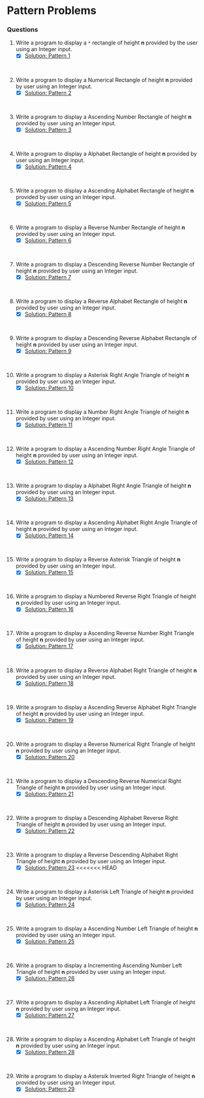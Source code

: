 # Pattern Problems

### Questions

01. Write a program to display a `*` rectangle of height **n** provided by the user using an Integer input.
    - [x] [Solution: Pattern 1](/techgig/pattern_1/asterisk_rectangle.java)
<br>

02. Write a program to display a Numerical Rectangle of height **n** provided by user using an Integer input.
    - [x] [Solution: Pattern 2](/techgig/pattern_2/rectangle.java)
<br>

03. Write a program to display a Ascending Number Rectangle of height **n** provided by user using an Integer input.
    - [x] [Solution: Pattern 3](/techgig/pattern_3/rectangle2.java)
<br>

04. Write a program to display a Alphabet Rectangle of height **n** provided by user using an Integer input.
    - [x] [Solution: Pattern 4](/techgig/pattern_4/alphabet_rectangle.java)
<br>

05. Write a program to display a Ascending Alphabet Rectangle of height **n** provided by user using an Integer input.
    - [x] [Solution: Pattern 5](/techgig/pattern_5/ascendingalpha.java)
<br>

06. Write a program to display a Reverse Number Rectangle of height **n** provided by user using an Integer input.
    - [x] [Solution: Pattern 6](/techgig/pattern_6/reverse_numerical.java)
<br>

07. Write a program to display a Descending Reverse Number Rectangle of height **n** provided by user using an Integer input.
    - [x] [Solution: Pattern 7](/techgig/pattern_7/desc_rev_num.java)
<br>

08. Write a program to display a Reverse Alphabet Rectangle of height **n** provided by user using an Integer input.
    - [x] [Solution: Pattern 8](/techgig/pattern_8/reverse_alpha.java)
<br>

09. Write a program to display a Descending Reverse Alphabet Rectangle of height **n** provided by user using an Integer input.
    - [x] [Solution: Pattern 9](/techgig/pattern_9/desc_rev_alpha.java)
<br>

10. Write a program to display a Asterisk Right Angle Triangle of height **n** provided by user using an Integer input.
    - [x] [Solution: Pattern 10](/techgig/pattern_10/star_right_angle.java)
<br>

11. Write a program to display a Number Right Angle Triangle of height **n** provided by user using an Integer input.
    - [x] [Solution: Pattern 11](/techgig/pattern_11/num_right_triangle.java)
<br>

12. Write a program to display a Ascending Number Right Angle Triangle of height **n** provided by user using an Integer input.
    - [x] [Solution: Pattern 12](/techgig/pattern_12/asc_num_right_triangle.java)
<br>

13. Write a program to display a Alphabet Right Angle Triangle of height **n** provided by user using an Integer input.
    - [x] [Solution: Pattern 13](/techgig/pattern_13/alpha_right_triangle.java)
<br>

14. Write a program to display a Ascending Alphabet Right Angle Triangle of height **n** provided by user using an Integer input.
    - [x] [Solution: Pattern 14](/techgig/pattern_14/asc_alpha_right_triangle.java)
<br>

15. Write a program to display a Reverse Asterisk Triangle of height **n** provided by user using an Integer input.
    - [x] [Solution: Pattern 15](/techgig/pattern_15/rev_ast_triangle.java)
<br>

16. Write a program to display a Numbered Reverse Right Triangle of height **n** provided by user using an Integer input.
    - [x] [Solution: Pattern 16](/techgig/pattern_16/rev_num_right_triangle.java)
<br>

17. Write a program to display a Ascending Reverse Number Right Triangle of height **n** provided by user using an Integer input.
    - [x] [Solution: Pattern 17](/techgig/pattern_17/asc_rev_num_right_triangle.java)
<br>

18. Write a program to display a Reverse Alphabet Right Triangle of height **n** provided by user using an Integer input.
    - [x] [Solution: Pattern 18](/techgig/pattern_18/rev_alpha_right_triangle.java)
<br>

19. Write a program to display a Ascending Reverse Alphabet Right Triangle of height **n** provided by user using an Integer input.
    - [x] [Solution: Pattern 19](/techgig/pattern_19/asc_rev_alpha_right_triangle.java)
<br>

20. Write a program to display a Reverse Numerical Right Triangle of height **n** provided by user using an Integer input.
    - [x] [Solution: Pattern 20](/techgig/pattern_20/rev_num_right_triangle.java)
<br>

21. Write a program to display a Descending Reverse Numerical Right Triangle of height **n** provided by user using an Integer input.
    - [x] [Solution: Pattern 21](/techgig/pattern_21/desc_rev_num_right_triangle.java)
<br>

22. Write a program to display a Descending Alphabet Reverse Right Triangle of height **n** provided by user using an Integer input.
    - [x] [Solution: Pattern 22](/techgig/pattern_22/desc_alpha_rev_right_triangle.java)
<br>

23. Write a program to display a Reverse Descending Alphabet Right Triangle of height **n** provided by user using an Integer input.
    - [x] [Solution: Pattern 23](/techgig/pattern_23/rev_desc_alpha_right_triangle.java)
<<<<<<< HEAD
<br>

24. Write a program to display a Asterisk Left Triangle of height **n** provided by user using an Integer input.
    - [x] [Solution: Pattern 24](/techgig/pattern_24/ast_left_triangle.java)
<br>

25. Write a program to display a Ascending Number Left Triangle of height **n** provided by user using an Integer input.
    - [x] [Solution: Pattern 25](/techgig/pattern_25/asc_num_left_triangle.java)
<br>

26. Write a program to display a Incrementing Ascending Number Left Triangle of height **n** provided by user using an Integer input.
    - [x] [Solution: Pattern 26](/techgig/pattern_26/inc_asc_num_left_tri.java)
<br>

27. Write a program to display a Ascending Alphabet Left Triangle of height **n** provided by user using an Integer input.
    - [x] [Solution: Pattern 27](/techgig/pattern_27/asc_alp_left_tri.java)
<br>

28. Write a program to display a Ascending Alphabet Left Triangle of height **n** provided by user using an Integer input.
    - [x] [Solution: Pattern 28](/techgig/pattern_28/inc_asc_alp_left_tri.java)
<br>

29. Write a program to display a Astersik Inverted Right Triangle of height **n** provided by user using an Integer input.
    - [x] [Solution: Pattern 29](/techgig/pattern_29/inv_ast_rig_tri.java)
<br>